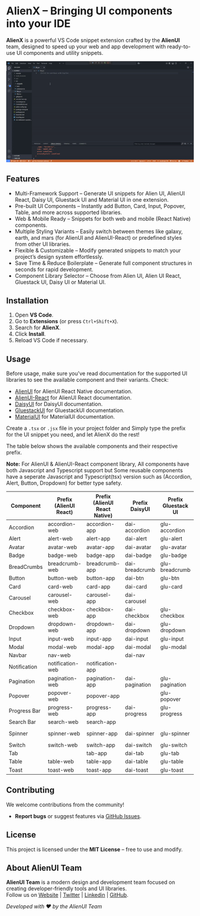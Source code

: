 # AlienX – Bringing UI components into your IDE

**AlienX** is a powerful VS Code snippet extension crafted by the **AlienUI** team, designed to speed up your web and app development with ready-to-use UI components and utility snippets.

![Demo Tutorial Video](alienx.gif)

## Features

- Multi-Framework Support – Generate UI snippets for Alien UI, AlienUI React, Daisy UI, Gluestack UI and Material UI in one extension.
- Pre-built UI Components – Instantly add Button, Card, Input, Popover, Table, and more across supported libraries.
- Web & Mobile Ready – Snippets for both web and mobile (React Native) components.
- Multiple Styling Variants – Easily switch between themes like galaxy, earth, and mars (for AlienUI and AlienUI-React) or predefined styles from other UI libraries.
- Flexible & Customizable – Modify generated snippets to match your project’s design system effortlessly.
- Save Time & Reduce Boilerplate – Generate full component structures in seconds for rapid development.
- Component Library Selector – Choose from Alien UI, Alien UI React, Gluestack UI, Daisy UI or Material UI.

## Installation

1. Open **VS Code**.
2. Go to **Extensions** (or press `Ctrl+Shift+X`).
3. Search for **AlienX**.
4. Click **Install**.
5. Reload VS Code if necessary.

## Usage

Before usage, make sure you've read documentation for the supported UI libraries to see the available component and their variants. Check:

- [AlienUI](https://alienui.vercel.app) for AlienUI React Native documentation.
- [AlienUI-React](https://alienui-react.vercel.app) for AlienUI React documentation.
- [DaisyUI](https://daisyui.com) for DaisyUI documentation.
- [GluestackUI](https://gluestack.io) for GluestackUI documentation.
- [MaterialUI](https://mui.com/material-ui) for MaterialUI documentation.

Create a `.tsx` or `.jsx` file in your project folder and Simply type the prefix for the UI snippet you need, and let AlienX do the rest!

The table below shows the available components and their respective prefix.

**Note:** For AlienUI & AlienUI-React component library, All components have both Javascript and Typescript support but Some reusable components have a seperate Javascript and Typescript(tsx) version such as (Accordion, Alert, Button, Dropdown) for better type safety.

| **Component** | **Prefix (AlienUI React)** | **Prefix (AlienUI React Native)** | **Prefix DaisyUI** | **Prefix Gluestack UI** | **Prefix MaterialUI** |
| ------------- | -------------------------- | --------------------------------- | ------------------ | ----------------------- | --------------------- |
| Accordion     | accordion-web              | accordion-app                     | dai-accordion      | glu-accordion           | mui-accordion         |
| Alert         | alert-web                  | alert-app                         | dai-alert          | glu-alert               | mui-alert             |
| Avatar        | avatar-web                 | avatar-app                        | dai-avatar         | glu-avatar              | mui-avatar            |
| Badge         | badge-web                  | badge-app                         | dai-badge          | glu-badge               | mui-badge             |
| BreadCrumbs   | breadcrumb-web             | breadcrumb-app                    | dai-breadcrumb     | glu-breadcrumb          | mui-breadcrumb        |
| Button        | button-web                 | button-app                        | dai-btn            | glu-btn                 | mui-btn               |
| Card          | card-web                   | card-app                          | dai-card           | glu-card                | mui-card              |
| Carousel      | carousel-web               | carousel-app                      | dai-carousel       |                         |                       |
| Checkbox      | checkbox-web               | checkbox-app                      | dai-checkbox       | glu-checkbox            | mui-checkbox          |
| Dropdown      | dropdown-web               | dropdown-app                      | dai-dropdown       | glu-dropdown            | mui-dropdown          |
| Input         | input-web                  | input-app                         | dai-input          | glu-input               | mui-input             |
| Modal         | modal-web                  | modal-app                         | dai-modal          | glu-modal               | mui-modal             |
| Navbar        | nav-web                    |                                   | dai-nav            |                         |                       |
| Notification  | notification-web           | notification-app                  |                    |                         |                       |
| Pagination    | pagination-web             | pagination-app                    | dai-pagination     | glu-pagination          | mui-pagination        |
| Popover       | popover-web                | popover-app                       |                    | glu-popover             | mui-popover           |
| Progress Bar  | progress-web               | progress-app                      | dai-progress       | glu-progress            | mui-progress          |
| Search Bar    | search-web                 | search-app                        |                    |                         |                       |
| Spinner       | spinner-web                | spinner-app                       | dai-spinner        | glu-spinner             | mui-spinner           |
| Switch        | switch-web                 | switch-app                        | dai-switch         | glu-switch              | mui-switch            |
| Tab           |                            | tab-app                           | dai-tab            | glu-tab                 | mui-tab               |
| Table         | table-web                  | table-app                         | dai-table          | glu-table               | mui-table             |
| Toast         | toast-web                  | toast-app                         | dai-toast          | glu-toast               |                       |

## Contributing

We welcome contributions from the community!

- **Report bugs** or suggest features via [GitHub Issues](https://github.com/AlienUI-Org/AlienX/issues).

## License

This project is licensed under the **MIT License** – free to use and modify.

## About AlienUI Team

**AlienUI Team** is a modern design and development team focused on creating developer-friendly tools and UI libraries.  
Follow us on [Website](https://alienui.vercel.app) | [Twitter](https://x.com/alienui) | [Linkedin](https://linkedin.com/company/alien-ui) | [GitHub](https://github.com/AlienUI-Org).

_Developed with ❤️ by the AlienUI Team_
